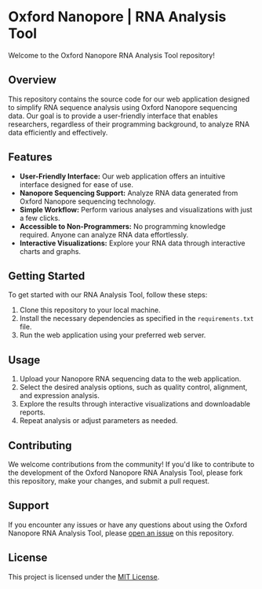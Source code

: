 # Oxford Nanopore | RNA Analysis Tool

Welcome to the Oxford Nanopore RNA Analysis Tool repository!

## Overview

This repository contains the source code for our web application designed to simplify RNA sequence analysis using Oxford Nanopore sequencing data. Our goal is to provide a user-friendly interface that enables researchers, regardless of their programming background, to analyze RNA data efficiently and effectively.

## Features

- **User-Friendly Interface:** Our web application offers an intuitive interface designed for ease of use.
- **Nanopore Sequencing Support:** Analyze RNA data generated from Oxford Nanopore sequencing technology.
- **Simple Workflow:** Perform various analyses and visualizations with just a few clicks.
- **Accessible to Non-Programmers:** No programming knowledge required. Anyone can analyze RNA data effortlessly.
- **Interactive Visualizations:** Explore your RNA data through interactive charts and graphs.

## Getting Started

To get started with our RNA Analysis Tool, follow these steps:

1. Clone this repository to your local machine.
2. Install the necessary dependencies as specified in the `requirements.txt` file.
3. Run the web application using your preferred web server.

## Usage

1. Upload your Nanopore RNA sequencing data to the web application.
2. Select the desired analysis options, such as quality control, alignment, and expression analysis.
3. Explore the results through interactive visualizations and downloadable reports.
4. Repeat analysis or adjust parameters as needed.

## Contributing

We welcome contributions from the community! If you'd like to contribute to the development of the Oxford Nanopore RNA Analysis Tool, please fork this repository, make your changes, and submit a pull request.

## Support

If you encounter any issues or have any questions about using the Oxford Nanopore RNA Analysis Tool, please [open an issue](https://github.com/example/repository/issues) on this repository.

## License

This project is licensed under the [MIT License](LICENSE).
